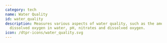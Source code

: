 ```yaml
---
category: tech
name: Water Quality
id: water_quality
description: Measures various aspects of water quality, such as the amount of
  dissolved oxygen in water, pH, nitrates and dissolved oxygen. 
icon: /dtpr-icons/water_quality.svg
---
```

